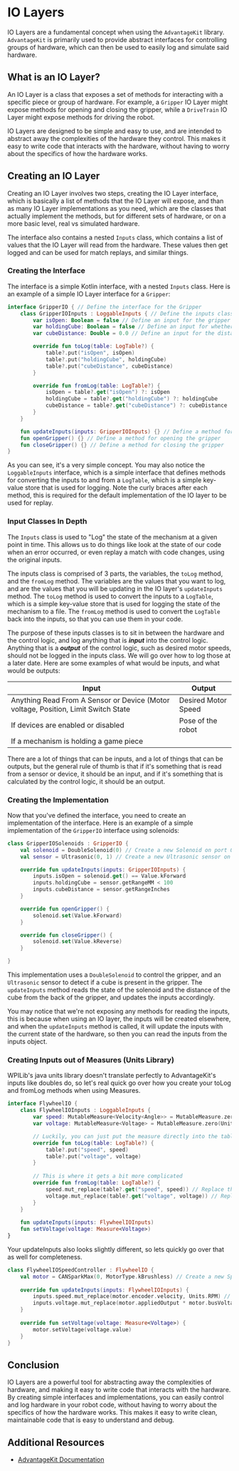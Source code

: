 # IO Layers

IO Layers are a fundamental concept when using the `AdvantageKit` library. `AdvantageKit` is primarily used to provide
abstract interfaces for controlling groups of hardware, which can then be used to easily log and simulate said hardware.

## What is an IO Layer?

An IO Layer is a class that exposes a set of methods for interacting with a specific piece or group of hardware. For
example, a `Gripper` IO Layer might expose methods for opening and closing the gripper, while a `DriveTrain` IO Layer
might
expose methods for driving the robot.

IO Layers are designed to be simple and easy to use, and are intended to abstract away the complexities of the hardware
they control. This makes it easy to write code that interacts with the hardware, without having to worry about the
specifics of how the hardware works.

## Creating an IO Layer

Creating an IO Layer involves two steps, creating the IO Layer interface, which is basically a list of methods that the
IO Layer will expose, and than as many IO Layer implementations as you need, which are the classes that actually
implement
the methods, but for different sets of hardware, or on a more basic level, real vs simulated hardware.

The interface also contains a nested `Inputs` class, which contains a list of values that the IO Layer will read from
the hardware. These values then get logged and can be used for match replays, and similar things.

### Creating the Interface

The interface is a simple Kotlin interface, with a nested `Inputs` class. Here is an example of a simple IO Layer
interface for a `Gripper`:

```kotlin
interface GripperIO { // Define the interface for the Gripper
    class GripperIOInputs : LoggableInputs { // Define the inputs class
        var isOpen: Boolean = false // Define an input for the gripper state
        var holdingCube: Boolean = false // Define an input for whether the gripper is holding a cube
        var cubeDistance: Double = 0.0 // Define an input for the distance of the cube from the back of the gripper

        override fun toLog(table: LogTable?) {
            table?.put("isOpen", isOpen)
            table?.put("holdingCube", holdingCube)
            table?.put("cubeDistance", cubeDistance)
        }

        override fun fromLog(table: LogTable?) {
            isOpen = table?.get("isOpen") ?: isOpen
            holdingCube = table?.get("holdingCube") ?: holdingCube
            cubeDistance = table?.get("cubeDistance") ?: cubeDistance
        }
    }

    fun updateInputs(inputs: GripperIOInputs) {} // Define a method for updating the inputs of the gripper
    fun openGripper() {} // Define a method for opening the gripper
    fun closeGripper() {} // Define a method for closing the gripper
}
```

As you can see, it's a very simple concept. You may also notice the `LoggableInputs` interface, which is a simple
interface that defines methods for converting the inputs to and from a `LogTable`, which is a simple key-value store
that is used for logging. Note the curly braces after each method, this is required for the default implementation of
the IO layer to be used for replay.

### Input Classes In Depth

The `Inputs` class is used to "Log" the state of the mechanism at a given point in time. This allows us to do things like
look at the state of our code when an error occurred, or even replay a match with code changes, using the original inputs.

The inputs class is comprised of 3 parts, the variables, the `toLog` method, and the `fromLog` method. The variables are
the values that you want to log, and are the values that you will be updating in the IO layer's `updateInputs` method.
The `toLog` method is used to convert the inputs to a `LogTable`, which is a simple key-value store that is used for
logging the state of the mechanism to a file. The `fromLog` method is used to convert the `LogTable` back into the
inputs, so that you can use them in your code.

The purpose of these inputs classes is to sit in between the hardware and the control logic, and log anything that is
***input*** into the control logic. Anything that is a ***output*** of the control logic, such as desired motor speeds,
should not be logged in the inputs class. We will go over how to log those at a later date. Here are some examples of
what would be inputs, and what would be outputs:

| Input                                                                              | Output              |
|------------------------------------------------------------------------------------|---------------------|
| Anything Read From A Sensor or Device (Motor voltage, Position, Limit Switch State | Desired Motor Speed |
| If devices are enabled or disabled                                                 | Pose of the robot   |
| If a mechanism is holding a game piece                                             |                     |

There are a lot of things that can be inputs, and a lot of things that can be outputs, but the general rule of thumb is
that if it's something that is read from a sensor or device, it should be an input, and if it's something that is
calculated by the control logic, it should be an output.

### Creating the Implementation

Now that you've defined the interface, you need to create an implementation of the interface. Here is an example of a
simple implementation of the `GripperIO` interface using solenoids:

```kotlin
class GripperIOSolenoids : GripperIO {
    val solenoid = DoubleSolenoid(0) // Create a new Solenoid on port 0
    val sensor = Ultrasonic(0, 1) // Create a new Ultrasonic sensor on ports 0 and 1

    override fun updateInputs(inputs: GripperIOInputs) {
        inputs.isOpen = solenoid.get() == Value.kForward
        inputs.holdingCube = sensor.getRangeMM < 100
        inputs.cubeDistance = sensor.getRangeInches
    }

    override fun openGripper() {
        solenoid.set(Value.kForward)
    }

    override fun closeGripper() {
        solenoid.set(Value.kReverse)
    }

}
```

This implementation uses a `DoubleSolenoid` to control the gripper, and an `Ultrasonic` sensor to detect if a cube is
present in the gripper. The `updateInputs` method reads the state of the solenoid and the distance of the cube from the
back of the gripper, and updates the inputs accordingly.

You may notice that we're not exposing any methods for reading the inputs, this is because when using an IO layer, the
inputs will be created elsewhere, and when the `updateInputs` method is called, it will update the inputs with the
current state of the hardware, so then you can read the inputs from the inputs object.

### Creating Inputs out of Measures (Units Library)

WPILib's java units library doesn't translate perfectly to AdvantageKit's inputs like doubles do, so let's real quick
go over how you create your toLog and fromLog methods when using Measures.

```kotlin
interface FlywheelIO {
    class FlywheelIOInputs : LoggableInputs {
        var speed: MutableMeasure<Velocity<Angle>> = MutableMeasure.zero(Units.RadiansPerSecond)
        var voltage: MutableMeasure<Voltage> = MutableMeasure.zero(Units.Volts)

        // Luckily, you can just put the measure directly into the table
        override fun toLog(table: LogTable?) {
            table?.put("speed", speed) 
            table?.put("voltage", voltage)
        }
        
        // This is where it gets a bit more complicated
        override fun fromLog(table: LogTable?) {
            speed.mut_replace(table?.get("speed", speed)) // Replace the speed measure with the one from the table, or keep the old one if it can't be found
            voltage.mut_replace(table?.get("voltage", voltage)) // Replace the voltage measure with the one from the table, or keep the old one if it can't be found
        }
    }
    
    fun updateInputs(inputs: FlywheelIOInputs)
    fun setVoltage(voltage: Measure<Voltage>)
}
```

Your updateInputs also looks slightly different, so lets quickly go over that as well for completeness.

```kotlin
class FlywheelIOSpeedController : FlywheelIO {
    val motor = CANSparkMax(0, MotorType.kBrushless) // Create a new SparkMax on port 0
    
    override fun updateInputs(inputs: FlywheelIOInputs) {
        inputs.speed.mut_replace(motor.encoder.velocity, Units.RPM) // Assuming the encoder is outputting RPM velocity readings
        inputs.voltage.mut_replace(motor.appliedOutput * motor.busVoltage, Units.Volts)
    }
    
    override fun setVoltage(voltage: Measure<Voltage>) {
        motor.setVoltage(voltage.value)
    }
}
```

## Conclusion

IO Layers are a powerful tool for abstracting away the complexities of hardware, and making it easy to write code that
interacts with the hardware. By creating simple interfaces and implementations, you can easily control and log hardware
in your robot code, without having to worry about the specifics of how the hardware works. This makes it easy to write
clean, maintainable code that is easy to understand and debug.

## Additional Resources

- [AdvantageKit Documentation](https://github.com/Mechanical-Advantage/AdvantageKit/blob/main/docs/RECORDING-INPUTS.md)